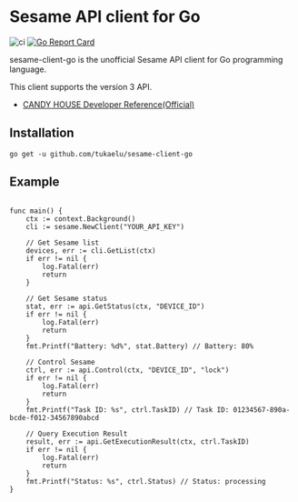 # Sesame API client for Go

![ci](https://github.com/tukaelu/sesame-client-go/workflows/ci/badge.svg?branch=master)
[![Go Report Card](https://goreportcard.com/badge/github.com/tukaelu/sesame-client-go)](https://goreportcard.com/report/github.com/tukaelu/sesame-client-go)

sesame-client-go is the unofficial Sesame API client for Go programming language.

This client supports the version 3 API.

- [CANDY HOUSE Developer Reference(Official)](https://docs.candyhouse.co/)

Installation
------------

```
go get -u github.com/tukaelu/sesame-client-go
```

Example
-------

```

func main() {
    ctx := context.Background()
    cli := sesame.NewClient("YOUR_API_KEY")

    // Get Sesame list
    devices, err := cli.GetList(ctx)
    if err != nil {
        log.Fatal(err)
        return
    }

    // Get Sesame status
    stat, err := api.GetStatus(ctx, "DEVICE_ID")
    if err != nil {
        log.Fatal(err)
        return
    }
    fmt.Printf("Battery: %d%", stat.Battery) // Battery: 80%

    // Control Sesame
    ctrl, err := api.Control(ctx, "DEVICE_ID", "lock")
    if err != nil {
        log.Fatal(err)
        return
    }
    fmt.Printf("Task ID: %s", ctrl.TaskID) // Task ID: 01234567-890a-bcde-f012-34567890abcd

    // Query Execution Result
    result, err := api.GetExecutionResult(ctx, ctrl.TaskID)
    if err != nil {
        log.Fatal(err)
        return
    }
    fmt.Printf("Status: %s", ctrl.Status) // Status: processing
}

```
